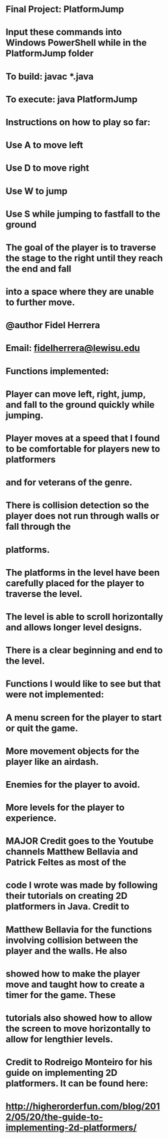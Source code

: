 # Final Project: PlatformJump
# 
# Input these commands into Windows PowerShell while in the PlatformJump folder
# To build: javac *.java
# To execute: java PlatformJump
# 
# Instructions on how to play so far:
# Use A to move left
# Use D to move right
# Use W to jump
# Use S while jumping to fastfall to the ground
# The goal of the player is to traverse the stage to the right until they reach the end and fall
# into a space where they are unable to further move.
# 
# @author Fidel Herrera
# Email: fidelherrera@lewisu.edu
# 
# Functions implemented:
# Player can move left, right, jump, and fall to the ground quickly while jumping.
# Player moves at a speed that I found to be comfortable for players new to platformers
# and for veterans of the genre.
# There is collision detection so the player does not run through walls or fall through the
# platforms.
# The platforms in the level have been carefully placed for the player to traverse the level.
# The level is able to scroll horizontally and allows longer level designs.
# There is a clear beginning and end to the level.
# 
# Functions I would like to see but that were not implemented:
# A menu screen for the player to start or quit the game.
# More movement objects for the player like an airdash.
# Enemies for the player to avoid.
# More levels for the player to experience.
# 
# MAJOR Credit goes to the Youtube channels Matthew Bellavia and Patrick Feltes as most of the
# code I wrote was made by following their tutorials on creating 2D platformers in Java. Credit to
# Matthew Bellavia for the functions involving collision between the player and the walls. He also
# showed how to make the player move and taught how to create a timer for the game. These
# tutorials also showed how to allow the screen to move horizontally to allow for lengthier levels.
# Credit to Rodreigo Monteiro for his guide on implementing 2D platformers. It can be found here:
# http://higherorderfun.com/blog/2012/05/20/the-guide-to-implementing-2d-platformers/